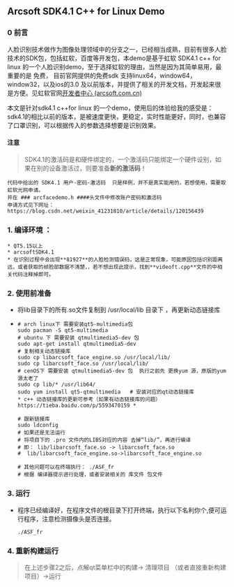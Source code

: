 ## Arcsoft SDK4.1 C++ for Linux Demo

### 0 前言

​	人脸识别技术做作为图像处理领域中的分支之一，已经相当成熟，目前有很多人脸技术的SDK包，包括虹软，百度等开发包，本demo是基于虹软 SDK4.1 c++ for linux 的一个人脸识别demo，至于选择虹软的理由，当然是因为其简单易用，最重要的是 免费， 目前官网提供的免费sdk 支持linux64，window64，window32，以及ios的3.0 及以前版本，并提供了相关的开发文档，开发起来很是方便。见虹软官网[开发者中心 (arcsoft.com.cn)](https://ai.arcsoft.com.cn/ucenter/resource/build/index.html#/addFreesdk/1002)

本文是针对sdk4.1 c++for linux 的一个demo，使用后的体验给我的感受是：sdk4.1的相比以前的版本，是被速度更快，更稳定，实时性能更好，同时，也兼容了口罩识别，可以根据传入的参数选择想要是识别效果。

#### 注意

>SDK4.1的激活码是和硬件绑定的，一个激活码只能绑定一个硬件设别，如果在别的设备激活过，则要准备**新的激活码**！

```
代码中给出的 SDK4.1 用户-密码-激活码  只是样例，并不是真实能用的，若想使用，需要取虹软光网申请。
并在 ### arcfacedemo.h ####头文件中修改账户密码和激活码
申请方式见下网址：
https://blog.csdn.net/weixin_41231810/article/details/120156439
```



### 1. 编译环境 ：

	* QT5.15以上
	* arcsoftSDK4.1  
	* 在识别过程中会出现**81927**的人脸检测错误码，这是正常现象，可能原因包括识别距离远，或者获取的帧脸部数据不清楚，，若不想出现此提示，找到**videoft.cpp**文件的中相关代码注释掉即可。

### 2. 使用前准备

 * 将lib目录下的所有.so文件复制到 /usr/local/lib 目录下 ，再更新动态链接库

 * ```shell
   # arch linux下 需要安装qt5-multimedia包
   sudo pacman -S qt5-multimedia
   # ubuntu 下 需要安装 qtmultimedia5-dev 包
   sudo apt-get install qtmultimedia5-dev
   # 复制相关动态链接库
   sudo cp libarcsoft_face_engine.so /usr/local/lib/
   sudo cp libarcsoft_face.so /usr/local/lib/
   # cenOS下 需要安装 qtmultimedia5-dev 包  执行之前先 更换yum 源，原版的yum 源太老了
   sudo cp lib/* /usr/lib64/
   sudo yum install qt5-qtmultimedia   # 安装对应的qt动态链接库
   * c++ 动态链接库的更新可参考（如果有动态链接库的问题） https://tieba.baidu.com/p/5593470159 *
   
   # 跟新链接库
   sudo ldconfig
   # 如果还是无法运行
   # 将项目下的 .pro 文件内的LIBS对应的内容 去掉“lib/”，再进行编译
   # 即： lib/libarcsoft_face.so -> libarcsoft_face.so
   #  lib/libarcsoft_face_engine.so->libarcsoft_face_engine.so
   
   # 其他问题可以在终端执行： ./ASF_fr
   # 根据 编译器提示进行处理，或者安装相关的 库文件 包文件
   ```

### 3. 运行

* 程序已经编译好，在程序文件的根目录下打开终端，执行以下名利你个,便可运行程序，注意检测摄像头是否连接。

  ```shell
  ./ASF_fr   
  ```




### 4. 重新构建运行

>在上述步骤2之后，点解qt菜单栏中的构建-> 清理项目 （或者直接重新构建项目）->运行



